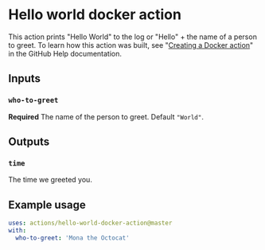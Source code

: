 # Hello world docker action

This action prints "Hello World" to the log or "Hello" + the name of a person to greet. To learn how this action was built, see "[Creating a Docker action](https://help.github.com/en/articles/creating-a-docker-action)" in the GitHub Help documentation.

## Inputs

### `who-to-greet`

**Required** The name of the person to greet. Default `"World"`.

## Outputs

### `time`

The time we greeted you.

## Example usage

```yaml
uses: actions/hello-world-docker-action@master
with:
  who-to-greet: 'Mona the Octocat'
```
